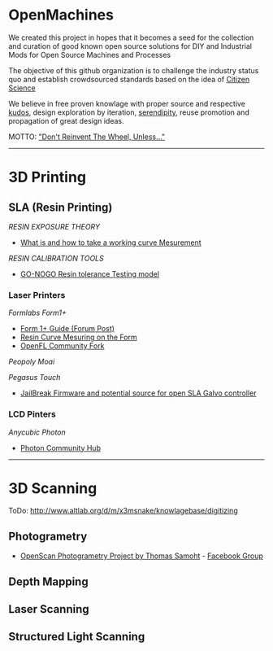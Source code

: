 # OpenMachines

We created this project in hopes that it becomes a seed for the collection and curation of good known open source solutions for DIY and Industrial Mods for Open Source Machines and Processes

The objective of this github organization is to challenge the industry status quo and establish crowdsourced standards based on the idea of [Citizen Science](https://en.wikipedia.org/wiki/Citizen_science)

We believe in free proven knowlage with proper source and respective [kudos](https://en.wikipedia.org/wiki/Kudos), design exploration by iteration, [serendipity](https://en.wikipedia.org/wiki/Serendipity), reuse promotion and propagation of great design ideas. 

MOTTO: ["Don't Reinvent The Wheel, Unless..."](https://blog.codinghorror.com/dont-reinvent-the-wheel-unless-you-plan-on-learning-more-about-wheels/)

------------------------------------------------------------

# 3D Printing

## SLA (Resin Printing)

*RESIN EXPOSURE THEORY*
- [What is and how to take a working curve Mesurement](https://www.instructables.com/id/How-to-Take-a-Working-Curve-Measurement-and-Create/)

*RESIN CALIBRATION TOOLS*
- [GO-NOGO Resin tolerance Testing model](https://www.thingiverse.com/thing:3425486)


### Laser Printers

*Formlabs Form1+*

- [Form 1+ Guide (Forum Post)](https://forum.formlabs.com/t/retro-form-1-guide/16904)
- [Resin Curve Mesuring on the Form](https://www.instructables.com/id/Making-a-Working-Curve-Measurement-on-the-Form1/)
- [OpenFL Community Fork](https://github.com/opensourcemanufacturing/OpenFL)

*Peopoly Moai*

*Pegasus Touch*

- [JailBreak Firmware and potential source for open SLA Galvo controller](https://github.com/doobie42/OpenPegasus)

### LCD Pinters

*Anycubic Photon*

- [Photon Community Hub](www.photonsters.org)

------------------------------------------------------------
# 3D Scanning

ToDo: http://www.altlab.org/d/m/x3msnake/knowlagebase/digitizing

## Photogrametry

- [OpenScan Photogrametry Project by Thomas Samoht](https://www.openscan.eu/?lang=en) - [Facebook Group](https://www.facebook.com/groups/142108429832711/)

## Depth Mapping

## Laser Scanning

## Structured Light Scanning


